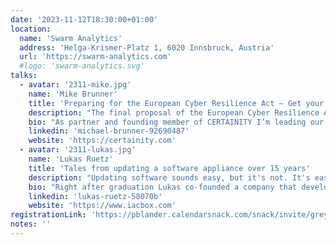 ```yaml
---
date: '2023-11-12T18:30:00+01:00'
location:
  name: 'Swarm Analytics'
  address: 'Helga-Krismer-Platz 1, 6020 Innsbruck, Austria'
  url: 'https://swarm-analytics.com'
  #logo: 'swarm-analytics.svg'
talks:
  - avatar: '2311-mike.jpg'
    name: 'Mike Brunner'
    title: 'Preparing for the European Cyber Resilience Act – Get your House in Order Before the New Legislation Hits'
    description: "The final proposal of the European Cyber Resilience Act (CRA-E) is publicly available since September 2022 and so are the results of the EU's impact assessment of the planned regulation. Considering the potentially huge implications, especially for enterprises with less mature secure development practices, achieving compliance with the CRA-E will become a challenge once the legislation will be finally enacted. During this talk I will present an overview of the regulation's essential security requirements and how these relate to standards and best practices in secure development of software-intensive systems. I'd like to use this event to discuss your view on this upcoming regulation and will showcase interesting results from the CERTAINITY Cyber Resilience Act Preparedness Survey we conducted together with the university of Innsbruck."
    bio: "As partner and founding member of CERTAINITY I’m leading our security engineering practice. I’ve been working as a security architect, business consultant and software engineer for over two decades. Currently I focus on secure software and product development, the implementation of security architectures and the establishment of associated processes - especially in areas of critical infrastructure."
    linkedin: 'michael-brunner-92690487'
    website: 'https://certainity.com'
  - avatar: '2311-lukas.jpg'
    name: 'Lukas Ruetz'
    title: 'Tales from updating a software appliance over 15 years'
    description: "Updating software sounds easy, but it's not. It's ease in the beginning but gets harder over time because you always have to migrate the old system and configuration to the new system. The bigger your tech-stack gets the more components you'll need to update. A software appliance needs to update countless dependencies, migrate state and keep everything consistent. This talk starts with an overview of what it really means to update software and is also a collection of stories from 15 years of updating a software appliance."
    bio: "Right after graduation Lukas co-founded a company that developed a software appliance for a TV playout system (digital signage) and later build two outdoor platforms which have become quite popular for several years. Ten years later Lukas joined Asteas Technologies as a software engineer because he wanted to work in a bigger team. In 2018, Lukas got the chance to lead the development team of the captive portal called IACBOX, and finally was promoted to the managing director in 2023. Lukas' tech stack usually has Linux under the hood and (too) many programming environments on top. In the past Lukas used a lot of Java/Groovy but later on more PHP, C and Perl which is now replaced with go."
    linkedin: 'lukas-ruetz-58070b'
    website: 'https://www.iacbox.com'
registrationLink: 'https://pblander.calendarsnack.com/snack/invite/grey/becb51vrcrfg2dm8p22ijqe8l54ftjbbteg36381'
notes: ''
---
```

